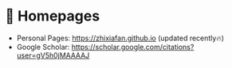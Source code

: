# 📎 Homepages
- Personal Pages: https://zhixiafan.github.io (updated recently🔥)
- Google Scholar: https://scholar.google.com/citations?user=gV5h0jMAAAAJ